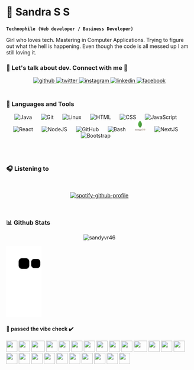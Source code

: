# 👒 Sandra S S

**`Technophile (Web developer / Business Developer) `**
  
Girl who loves tech. Mastering in Computer Applications. Trying to figure out what the hell is happening. Even though the code is all messed up I am still loving it. 


<h3 align="left" > 🔌 Let's talk about dev. Connect with me 🤝</h3>
<div align="center">
<a href="https://github.com/SandyVR46" target="_blank">
<img src=https://img.shields.io/badge/github-%2324292e.svg?&style=for-the-badge&logo=github&logoColor=white alt=github style="margin-bottom: 5px;" />
</a>
<a href="https://twitter.com/MeSandy46" target="_blank">
<img src=https://img.shields.io/badge/twitter-%2300acee.svg?&style=for-the-badge&logo=twitter&logoColor=white alt=twitter style="margin-bottom: 5px;" />
</a>
<a href="https://instagram.com/farrenbrat/" target="_blank">
<img src=https://img.shields.io/badge/instagram-%23000000.svg?&style=for-the-badge&logo=instagram&logoColor=white alt=instagram style="margin-bottom: 5px;" />
</a>
<a href="https://linkedin.com/in/mesandra" target="_blank">
<img src=https://img.shields.io/badge/linkedin-%231E77B5.svg?&style=for-the-badge&logo=linkedin&logoColor=white alt=linkedin style="margin-bottom: 5px;" />
</a>
<a href="https://www.facebook.com/profile.php?id=100012656294690" target="_blank">
<img src=https://img.shields.io/badge/facebook-%232E87FB.svg?&style=for-the-badge&logo=facebook&logoColor=white alt=facebook style="margin-bottom: 5px;" />
</a>  
</div>  
<br/>
<h3 align="left">🧰 Languages and Tools</h3>
<div align="center">
  <img alt="Java" width="30px" style="padding-right:20px;" src="https://cdn.jsdelivr.net/gh/devicons/devicon/icons/java/java-original.svg"/>
  <img alt="Git" width="30px" style="padding-right:20px;" src="https://cdn.jsdelivr.net/gh/devicons/devicon/icons/git/git-original.svg" />
  <img alt="Linux" width="30px" style="padding-right:20px;" src="https://cdn.jsdelivr.net/gh/devicons/devicon/icons/linux/linux-original.svg" />
  <img alt="HTML" width="30px" style="padding-right:20px;" src="https://cdn.jsdelivr.net/gh/devicons/devicon/icons/html5/html5-plain.svg" />
  <img alt="CSS" width="30px" style="padding-right:20px;" src="https://cdn.jsdelivr.net/gh/devicons/devicon/icons/css3/css3-plain.svg" />
  <img alt="JavaScript" width="30px" style="padding-right:20px;" src="https://cdn.jsdelivr.net/gh/devicons/devicon/icons/javascript/javascript-plain.svg" />
  <img alt="React" width="30px" style="padding-right:20px;" src="https://cdn.jsdelivr.net/gh/devicons/devicon/icons/react/react-original.svg" />
  <img alt="NodeJS" width="30px" style="padding-right:20px;" src="https://cdn.jsdelivr.net/gh/devicons/devicon/icons/nodejs/nodejs-original.svg" />
  <img alt="GitHub" width="30px" style="padding-right:20px;" src="https://cdn.jsdelivr.net/gh/devicons/devicon/icons/github/github-original.svg" />
  <img alt="Bash" width="30px" style="padding-right:20px;" src="https://cdn.jsdelivr.net/gh/devicons/devicon/icons/bash/bash-original.svg" />
  <img alt="MongoDB" width="30px" style="padding-right:20px;" src="https://raw.githubusercontent.com/devicons/devicon/master/icons/mongodb/mongodb-original-wordmark.svg" />
  <img alt="NextJS" width="30px" style="padding-right:20px;" src="https://profilinator.rishav.dev/skills-assets/nextjs.png" />
  <img alt="Bootstrap" width="30px" style="padding-right:20px;" src="https://profilinator.rishav.dev/skills-assets/bootstrap-plain.svg" />
  <br />
</div>

<br/><br/>
<div align="center">
<h3 align="left">🎧 Listening to</h3>  
<br/>

[![spotify-github-profile](https://spotify-github-profile.vercel.app/api/view?uid=31k4pw7ktivyz2x4oxigxfyxqhua&cover_image=true&theme=default&show_offline=false&bar_color=53b14f&bar_color_cover=false)](https://spotify-github-profile.vercel.app/api/view?uid=31k4pw7ktivyz2x4oxigxfyxqhua&redirect=true)

   
<br/> 
</div>
<h3 align="left">📊 Github Stats</h3>
<p align="center"> <img src="https://komarev.com/ghpvc/?username=sandyvr46&label=Profile%20views&color=0e75b6&style=flat" alt="sandyvr46" /> </p>

![Snake animation](https://github.com/rafaballerini/rafaballerini/blob/output/github-contribution-grid-snake.svg)
 
<h4 align="left">🦜 passed the vibe check ✔️ </h3>


<div>
    <img src="https://cultofthepartyparrot.com/parrots/hd/githubparrot.gif" width="30" height="30"/>
    <img src="https://cultofthepartyparrot.com/flags/hd/indiaparrot.gif" width="30" height="30"/>
    <img src="https://cultofthepartyparrot.com/parrots/asyncparrot.gif" width="36" height="30"/>
    <img src="https://cultofthepartyparrot.com/parrots/hd/evilparrot.gif" width="30" height="30"/>
    <img src="https://cultofthepartyparrot.com/parrots/matrixparrot.gif" width="30" height="30"/>
    <img src="https://cultofthepartyparrot.com/parrots/hd/jumpingparrot.gif" width="30" height="30"/>
    <img src="https://cultofthepartyparrot.com/parrots/hd/opensourceparrot.gif" width="30" height="30"/>
    <img src="https://cultofthepartyparrot.com/parrots/hd/dealwithitnowparrot.gif" width="30" height="30"/>
    <img src="https://cultofthepartyparrot.com/parrots/hd/hypnoparrotlight.gif" width="30" height="30"/>
    <img src="https://cultofthepartyparrot.com/parrots/databaseparrot.gif" width="30" height="30"/>
    <img src="https://cultofthepartyparrot.com/parrots/fixparrot.gif" width="36" height="30"/>
    <img src="https://cultofthepartyparrot.com/parrots/hd/laptop_parrot.gif" width="30" height="30"/>
    <img src="https://cultofthepartyparrot.com/parrots/hd/spinningparrot.gif" width="30" height="30"/>
    <img src="https://cultofthepartyparrot.com/parrots/hd/levitationparrot.gif" width="30" height="30"/>
    <img src="https://cultofthepartyparrot.com/parrots/hd/meldparrot.gif" width="30" height="30"/>
    <img src="https://cultofthepartyparrot.com/parrots/slomoparrot.gif" width="30" height="30"/>
    <img src="https://cultofthepartyparrot.com/parrots/hd/moonwalkingparrot.gif" width="30" height="30"/>
    <img src="https://cultofthepartyparrot.com/parrots/hd/stableparrot.gif" width="30" height="30"/>
    <img src="https://cultofthepartyparrot.com/parrots/hd/scienceparrot.gif" width="30" height="30"/>
    <img src="https://cultofthepartyparrot.com/parrots/hd/pirateparrot.gif" width="30" height="30"/>
    <img src="https://cultofthepartyparrot.com/parrots/hd/footballparrot.gif" width="30" height="30"/>
    <img src="https://cultofthepartyparrot.com/parrots/hd/illuminatiparrot.gif" width="30" height="30"/>
    <img src="https://cultofthepartyparrot.com/parrots/hd/hypnoparrotdark.gif" width="30" height="30"/>
    <img src="https://cultofthepartyparrot.com/parrots/hd/mustacheparrot.gif" width="30" height="30"/>
</div>










